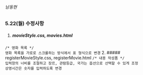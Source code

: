 ###### 남동현
### 5.22(월) 수정사항 ###
1. ##### movieStyle.css, movies.html
`/* 영화 목록 */` <br>
`영화 목록을 가로로 스크롤하는 방식에서 표 형식으로 변경`
2. ##### registerMovieStyle.css, registerMovie.html
`/* 내용 작성폼 */` <br>
`입력창의 너비를 조절하고 장르, 관람등급, 국가는 옵션으로 선택할 수 있게 조정`<br>
`상영시간은 숫자를 입력하도록 변경`